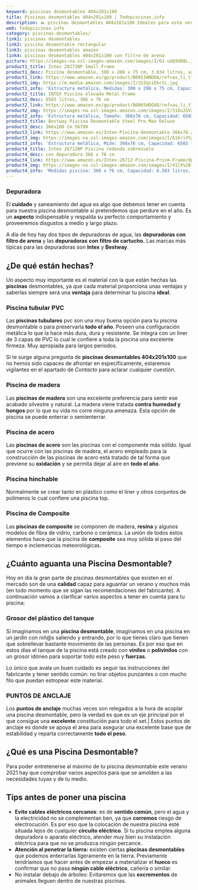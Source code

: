 ```yaml
---
keyword: piscinas desmontables 404x201x100
title: Piscinas desmontables 404x201x100 | Todopiscinas.info
description: 🏊 piscinas desmontables 404x201x100 Ideales para este verano 2021. Aquí puedes comprar piscinas desmontables 404x201x100 y comparar con otras similares. No dejes escapar piscinas desmontables 404x201x100 a un precio realmente tentador.
web: Todopiscinas.info
category: piscinas-desmontables/
link1: piscinas desmontables
link2: piscina desmontable rectangular
link3: piscinas desmontables amazon
link4: piscinas desmontables 404x201x100 con filtro de arena
picture: https://images-na.ssl-images-amazon.com/images/I/61-uUQ3GR8L.jpg
product1_title: Intex 28272NP Small Frame
product1_desc: Piscina desmontable, 300 x 200 x 75 cm, 3.834 litros, azul
product1_link: https://www.amazon.es/gp/product/B001IWNDDA/ref=as_li_tl?ie=UTF8&camp=3638&creative=24630&creativeASIN=B001IWNDDA&linkCode=as2&tag=todopiscinas0e-21&linkId=25b9d647487c889cb6ef56ed63f50ca1
product1_img: https://m.media-amazon.com/images/I/31ZqsiEkctL.jpg
product1_info: 'Estructura metálica, Medidas: 300 x 200 x 75 cm, Capacidad: 3.834 litros, Para 6 personas (+ 6 años), Fácil montaje, Forma rectangular'
product2_title: INTEX Piscina elevada Metal Frame
product2_desc: 6503 litros, 366 x 76 cm
product2_link: https://www.amazon.es/gp/product/B0065HDQ4O/ref=as_li_tl?ie=UTF8&camp=3638&creative=24630&creativeASIN=B0065HDQ4O&linkCode=as2&tag=todopiscinas0e-21&linkId=ed2430e3ba564d3527ee103df33ed7b3
product2_img: https://images-na.ssl-images-amazon.com/images/I/31Ou2GV2SAL.jpg
product2_info: 'Estructura metálica, Tamaño: 366x76 cm, Capacidad: 6503 litros, Forma circular, De 4 a 7 personas (+6 años)'
product3_title: Bestway Piscina Desmontable Steel Pro Max Deluxe
product3_desc: 366x100 Cm 56709
product3_link: https://www.amazon.es/Intex-Piscina-desmontable-366x76-28210NP/dp/B0065HDQ4O?__mk_es_ES=%C3%85M%C3%85%C5%BD%C3%95%C3%91&crid=25UQGV9HG2INI&dchild=1&keywords=piscinas+desmontables&qid=1615854176&sprefix=piscinas+dem%2Caps%2C201&sr=8-5&linkCode=ll1&tag=todopiscinas0e-21&linkId=34f200977c6cbaab1f3f4d9ac0e64755&language=es_ES&ref_=as_li_ss_tl
product3_img: https://images-na.ssl-images-amazon.com/images/I/616riV%2BiY3L.jpg
product3_info: 'Estructura metálica, Mide: 366x76 cm, Capacidad: 6503 litros, De 4 a 7 personas mayores de 6 años, Forma circular, Tecnología Super-Tough'
product4_title: Intex 26712NP Piscina redonda sobresuelo
product4_desc: con depuradora 366 x 76 cm
product4_link: https://www.amazon.es/Intex-26712-Piscina-Prism-Frame/dp/B07FB823GL?__mk_es_ES=%C3%85M%C3%85%C5%BD%C3%95%C3%91&dchild=1&keywords=piscinas+desmontables+con+depuradora&qid=1615936418&sr=8-5&linkCode=ll1&tag=todopiscinas0e-21&linkId=d98699de7830cd471766fa1daa36de34&language=es_ES&ref_=as_li_ss_tl
product4_img: https://images-na.ssl-images-amazon.com/images/I/41lX%2B-YpibL.jpg
product4_info: 'Medidas piscina: 366 x 76 cm, Capacidad: 6.503 litros, Incluye depuradora de cartucha A, Lona resistente triple capa'
---
```




### Depuradora

El **cuidado** y saneamiento del agua es algo que debemos tener en cuenta para nuestra piscina desmontable si pretendemos que perdure en el año. Es un **aspecto** indispensable y respalda su perfecto comportamiento y proveeremos disgustos a medio y largo plazo.

A día de hoy hay dos tipos de depuradoras de agua, las **depuradoras con filtro de arena** y  las **depuradoras** **con filtro de cartucho.** Las marcas más típicas para las depuradoras son **Intex** y **Bestway**.


## ¿De qué  están hechas?

Un aspecto muy importante es el material con la que están hechas las **piscinas** desmontables, ya que cada material proporciona unas ventajas y saberlas siempre será una **ventaja** para determinar tu piscina **ideal**.


### Piscina tubular PVC

Las **piscinas tubulares** pvc son una muy buena opción para tu piscina desmontable o para preservarla **todo el año**. Poseen una configuración metálica lo que la hace más dura, dura y resistente. Se integra con un liner de 3 capas de PVC lo cual le confiere a toda la piscina una excelente firmeza. Muy apropiada para largos periodos.

Si te surge alguna pregunta de **piscinas desmontables 404x201x100** que no hemos sido capaces de afrontar en específicamente, estaremos vigilantes en el apartado de _Contacto_ para aclarar cualquier cuestión.


### Piscina de madera

Las **piscinas de madera** son una excelente preferencia para sentir ese acabado silvestre y natural. La madera viene tratada **contra humedad y hongos** por lo que su vida no corre ninguna amenaza. Esta opción de piscina se puede enterrar o semienterrar.


### Piscina de acero

Las **piscinas de acero** son las piscinas con el componente más sólido. Igual que ocurre con las piscinas de madera, el acero empleado para la construcción de las piscinas de acero está tratado de tal forma que previene su **oxidación** y se permita dejar al aire en **todo el año**.


### Piscina hinchable

 Normalmente se crear tanto en plástico como el liner y otros conjuntos de polímeros lo cual confiere una piscina top.


### Piscina de Composite

Las **piscinas de composite** se componen de madera, **resina** y algunos modelos de fibra de vidrio, carbono o cerámica. La unión de todos estos elementos hace que la piscina de **composite** sea muy sólida al paso del tiempo e inclemencias meteorológicas.


## ¿Cuánto aguanta una Piscina Desmontable?

Hoy en dia la gran parte de piscinas desmontables que existen en el mercado son de una **calidad** capaz para aguantar un verano y muchos más (en todo momento que se sigan las recomendaciones del fabricante). A continuación vamos a clarificar varios aspectos a tener en cuenta para tu piscina:


### Grosor del plástico del tanque

Si imaginamos en una **piscina desmontable**, imaginamos en una piscina en un jardín con niñ@s saliendo y entrando, por lo que tienes claro que tienen que sobrellevar bastante movimiento de las personas. Es por eso que en estos días el tanque de la piscina está creado con **vinilos** o **polivinilos** con un grosor idóneo para soportar todo este peso y **fuerzas**.

Lo único que avala un	 buen cuidado es seguir las instrucciones del fabricante y tener sentido común: no tirar objetos punzantes o con mucho filo que puedan estropear este material.


### PUNTOS DE ANCLAJE

Los **puntos de anclaje** muchas veces son relegados a la hora de acoplar una piscina desmontable, pero la verdad es que es un eje principal por el que consigue una **excelente** constitución para todo el set.| Estos puntos de anclaje es donde se apoya el área para asegurar una excelente base que de estabilidad y reparta correctamente **todo el peso**.

<brand-panel :title=product1_title :desc=product1_desc :img=product1_img :link=product1_link></brand-panel>

<external-banner></external-banner>


<stats-list :link1=link1 :link2=link2 :link3=link3 :link4=link4 :category=category></stats-list>
## ¿Qué es una Piscina Desmontable?



Para poder entretenerse al máximo de tu piscina desmontable este verano 2021 hay que comprobar varios aspectos para que se amolden a las necesidades tuyas y de tu medio.


## Tips antes de poner una piscina



*   **Evite cables eléctricos cercanos**: es de **sentido común**, pero el agua y la electricidad no se complementan ben, ya que **corremos** riesgo de electrocución. Es por eso que la colocación de nuestra piscina esté situada lejos de cualquier **circuito eléctrico**. Si tu piscina emplea alguna depuradora o aparato eléctrico, atender muy bien su instalación eléctrica para que no se produzca ningún percance.
*   **Atención al penetrar la tierra:** existen ciertas **piscinas desmontables** que podemos enterrarlas ligeramente en la tierra. Previamente tendríamos que hacer antes de empezar a materializar el **hueco** es confirmar que no pasa **ningún cable eléctrico**, cañería o similar.
*   No instalar debajo de árboles: Evitaremos que las **excrementos** de animales lleguen dentro de nuestras piscinas.